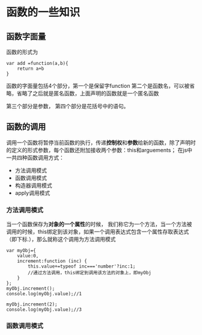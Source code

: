 # 函数的一些知识

## 函数字面量

函数的形式为

```
var add =function(a,b){
	return a+b
}
```
函数的字面量包括4个部分，第一个是保留字function
第二个是函数名，可以被省略，省略了之后就是匿名函数，上面声明的函数就是一个匿名函数

第三个部分是参数，
第四个部分是花括号中的语句。

## 函数的调用

调用一个函数将暂停当前函数的执行，传递**控制权**和**参数**给新的函数，除了声明时的定义的形式参数，每个函数还附加接收两个参数：this和arguements；
在js中一共四种函数调用方式：
* 方法调用模式
* 函数调用模式
* 构造器调用模式
* apply调用模式

### 方法调用模式
当一个函数保存为**对象的一个属性**的时候， 我们称它为一个方法，当一个方法被调用的时候，this绑定到该对象，如果一个调用表达式包含一个属性存取表达式（即下标.），那么就称这个调用为方法调用模式

```
var myObj={
	value:0,
	increment:function (inc) {
		this.value+=typeof inc==='number'?inc:1;
		//通过方法调用，this绑定到调用该方法的对象上，即myObj
	}
};
myObj.increment();
console.log(myObj.value);//1

myObj.increment(2);
console.log(myObj.value);//3
```

### 函数调用模式